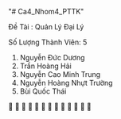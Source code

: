 "# Ca4_Nhom4_PTTK" 

Đề Tài : Quản Lý Đại Lý

Số Lượng Thành Viên: 5
1. Nguyễn Đức Dương
2. Trần Hoàng Hải
3. Nguyễn Cao Minh Trung
4. Nguyễn Hoàng Nhựt Trường
5. Bùi Quốc Thái
 
 🐛 🐛 🐛 🐛 🐛 🐛 🐛 🐛 🐛 🐛 🐛 🐛 🐛 
